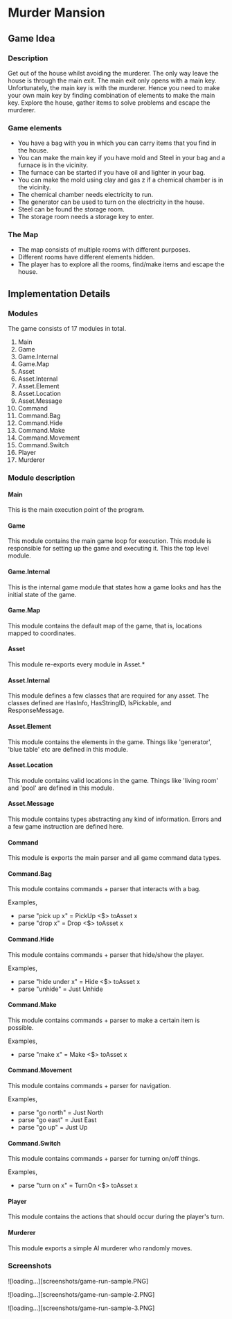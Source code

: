 # Murder Mansion

## Game Idea

### Description

Get out of the house whilst avoiding the murderer. The only way
leave the house is through the main exit. The main exit 
only opens with a main key. Unfortunately, the main key is
with the murderer. Hence you need to make your own main key by
finding combination of elements to make the main key. Explore
the house, gather items to solve problems and escape the murderer.

### Game elements

- You have a bag with you in which you can carry items that you find in the house.
- You can make the main key if you have mold and Steel in your bag and a furnace is in the vicinity.
- The furnace can be started if you have oil and lighter in your bag.
- You can make the mold using clay and gas z if a chemical chamber is in the vicinity.
- The chemical chamber needs electricity to run.
- The generator can be used to turn on the electricity in the house.
- Steel can be found the storage room.
- The storage room needs a storage key to enter.

### The Map

- The map consists of multiple rooms with different purposes.
- Different rooms have different elements hidden.
- The player has to explore all the rooms, find/make items and escape the house.

## Implementation Details

### Modules

The game consists of 17 modules in total.

1. Main
2. Game
3. Game.Internal
4. Game.Map
5. Asset
6. Asset.Internal
7. Asset.Element
8. Asset.Location
9. Asset.Message
10. Command
11. Command.Bag
12. Command.Hide
13. Command.Make
14. Command.Movement
15. Command.Switch
16. Player
17. Murderer

### Module description

#### Main

This is the main execution point of the program.

#### Game

This module contains the main game loop for execution.
This module is responsible for setting up the game and executing it.
This the top level module.

#### Game.Internal

This is the internal game module that states how a game looks
and has the initial state of the game.

#### Game.Map

This module contains the default map of the game,
that is, locations mapped to coordinates.

#### Asset

This module re-exports every module in Asset.\* 

#### Asset.Internal

This module defines a few classes that are required for any asset.
The classes defined are HasInfo, HasStringID, IsPickable, and ResponseMessage.

#### Asset.Element

This module contains the elements in the game. Things like 'generator',
'blue table' etc are defined in this module.

#### Asset.Location

This module contains valid locations in the game. Things like 'living room' and 'pool' are defined in this module.

#### Asset.Message

This module contains types abstracting any kind of information.
Errors and a few game instruction are defined here.

#### Command

This module is exports the main parser and all game command data types.

#### Command.Bag

This module contains commands + parser that interacts with a bag.

Examples,

- parse "pick up x" = PickUp \<$\> toAsset x
- parse "drop x" = Drop \<$\> toAsset x

#### Command.Hide

This module contains commands + parser that hide/show the player.

Examples,

- parse "hide under x" = Hide \<$\> toAsset x
- parse "unhide" = Just Unhide

#### Command.Make

This module contains commands + parser to make a certain item is possible.

Examples,

- parse "make x" = Make \<$\> toAsset x

#### Command.Movement

This module contains commands + parser for navigation. 

Examples,

- parse "go north" = Just North
- parse "go east" = Just East
- parse "go up" = Just Up

#### Command.Switch

This module contains commands + parser for turning on/off things. 

Examples,

- parse "turn on x" = TurnOn \<$\> toAsset x

#### Player

This module contains the actions that should occur during the player's turn.

#### Murderer

This module exports a simple AI murderer who randomly moves.

### Screenshots

![loading...][screenshots/game-run-sample.PNG]

![loading...][screenshots/game-run-sample-2.PNG]

![loading...][screenshots/game-run-sample-3.PNG]




